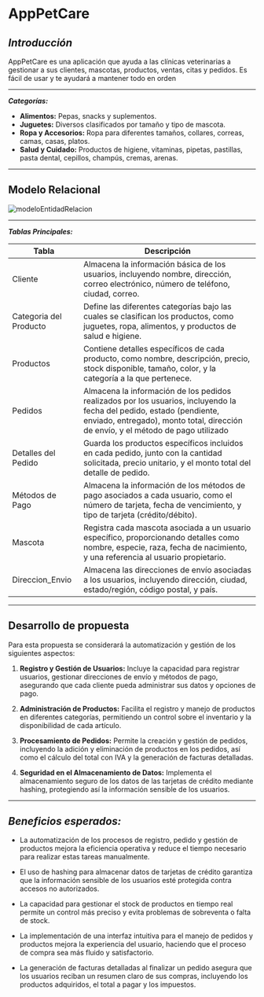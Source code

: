 # AppPetCare
***Introducción***
----
AppPetCare es una aplicación que ayuda a las clínicas veterinarias a gestionar a sus clientes, mascotas, productos, ventas, citas y pedidos. Es fácil de usar y te ayudará a mantener todo en orden

----

***Categorías:***

- **Alimentos:** Pepas, snacks y suplementos.
- **Juguetes:** Diversos clasificados por tamaño y tipo de mascota.
- **Ropa y Accesorios:** Ropa para diferentes tamaños, collares, correas, camas, casas, platos.
- **Salud y Cuidado:** Productos de higiene, vitaminas, pipetas, pastillas, pasta dental, cepillos, champús, cremas, arenas.
 
---
## Modelo Relacional
![modeloEntidadRelacion](https://github.com/user-attachments/assets/8a206c21-e6c6-458e-ad3e-cee124e69001)

-----
***Tablas Principales:***

|Tabla	| Descripción|
|-------|-------------|
| Cliente |Almacena la información básica de los usuarios, incluyendo nombre, dirección, correo electrónico, número de teléfono, ciudad, correo.|
| Categoria del Producto|	Define las diferentes categorías bajo las cuales se clasifican los productos, como juguetes, ropa, alimentos, y productos de salud e higiene.|
|Productos |Contiene detalles específicos de cada producto, como nombre, descripción, precio, stock disponible, tamaño, color, y la categoría a la que pertenece.|
|Pedidos |Almacena la información de los pedidos realizados por los usuarios, incluyendo la fecha del pedido, estado (pendiente, enviado, entregado), monto total, dirección de envío, y el método de pago utilizado|
|Detalles del Pedido |Guarda los productos específicos incluidos en cada pedido, junto con la cantidad solicitada, precio unitario, y el monto total del detalle de pedido.|
|Métodos de Pago| Almacena la información de los métodos de pago asociados a cada usuario, como el número de tarjeta, fecha de vencimiento, y tipo de tarjeta (crédito/débito).|
| Mascota |Registra cada mascota asociada a un usuario específico, proporcionando detalles como nombre, especie, raza, fecha de nacimiento, y una referencia al usuario propietario.|
|Direccion_Envio|Almacena las direcciones de envío asociadas a los usuarios, incluyendo dirección, ciudad, estado/región, código postal, y país.|

------
## Desarrollo de propuesta
Para esta propuesta se considerará la automatización y gestión de los siguientes aspectos:

1. **Registro y Gestión de Usuarios:** Incluye la capacidad para registrar usuarios, gestionar direcciones de envío y métodos de pago, asegurando que cada cliente pueda administrar sus datos y opciones de pago.

2. **Administración de Productos:** Facilita el registro y manejo de productos en diferentes categorías, permitiendo un control sobre el inventario y la disponibilidad de cada artículo.

3. **Procesamiento de Pedidos:** Permite la creación y gestión de pedidos, incluyendo la adición y eliminación de productos en los pedidos, así como el cálculo del total con IVA y la generación de facturas detalladas.

4. **Seguridad en el Almacenamiento de Datos:** Implementa el almacenamiento seguro de los datos de las tarjetas de crédito mediante hashing, protegiendo así la información sensible de los usuarios.
----
  ***Beneficios esperados:***
-----------------------
- La automatización de los procesos de registro, pedido y gestión de productos mejora la eficiencia operativa y reduce el tiempo necesario para realizar estas tareas manualmente.

- El uso de hashing para almacenar datos de tarjetas de crédito garantiza que la información sensible de los usuarios esté protegida contra accesos no autorizados.

- La capacidad para gestionar el stock de productos en tiempo real permite un control más preciso y evita problemas de sobreventa o falta de stock.

- La implementación de una interfaz intuitiva para el manejo de pedidos y productos mejora la experiencia del usuario, haciendo que el proceso de compra sea más fluido y satisfactorio.

- La generación de facturas detalladas al finalizar un pedido asegura que los usuarios reciban un resumen claro de sus compras, incluyendo los productos adquiridos, el total a pagar y los impuestos.
